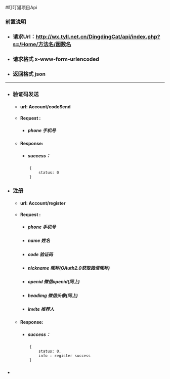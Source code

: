 #叮叮猫项目Api
### 前置说明

* ### 请求Url：http://wx.tyll.net.cn/DingdingCat/api/index.php?s=/Home/方法名/函数名
* ### 请求格式 x-www-form-urlencoded
* ### 返回格式 json
---

+ ### 验证码发送
    - #### url: Account/codeSend
    - #### Request : 
        * ##### phone 手机号
    - #### Response:
        * ##### success：
        ```
            {
                status: 0            
            }
        ```
+ ### 注册
    - #### url: Account/register
    - #### Request : 
        * ##### phone 手机号
        * ##### name 姓名
        * ##### code 验证码
        * ##### nickname 昵称(OAuth2.0获取微信昵称)
        * ##### openid 微信openid(同上)
        * ##### headimg 微信头像(同上)
        * ##### invite 推荐人
    - #### Response:
        * ##### success：
        ```
            {
                status: 0,
                info : register success      
            }
+ ### 